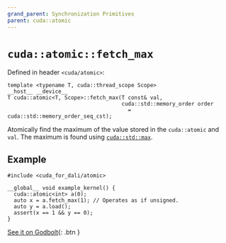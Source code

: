 ```yaml
---
grand_parent: Synchronization Primitives
parent: cuda::atomic
---
```


# `cuda::atomic::fetch_max`

Defined in header `<cuda/atomic>`:

```cuda
template <typename T, cuda::thread_scope Scope>
__host__ __device__
T cuda::atomic<T, Scope>::fetch_max(T const& val,
                                    cuda::std::memory_order order
                                      = cuda::std::memory_order_seq_cst);
```

Atomically find the maximum of the value stored in the `cuda::atomic` and `val`.
The maximum is found using [`cuda::std::max`].

## Example

```cuda
#include <cuda_for_dali/atomic>

__global__ void example_kernel() {
  cuda::atomic<int> a(0);
  auto x = a.fetch_max(1); // Operates as if unsigned.
  auto y = a.load();
  assert(x == 1 && y == 0);
}
```

[See it on Godbolt](https://godbolt.org/z/rexn5T78G){: .btn }


[`cuda::std::max`]: https://en.cppreference.com/w/cpp/algorithm/max
